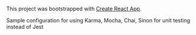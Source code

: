 This project was bootstrapped with [Create React App](https://github.com/facebook/create-react-app).

Sample configuration for using Karma, Mocha, Chai, Sinon for unit testing instead of Jest

